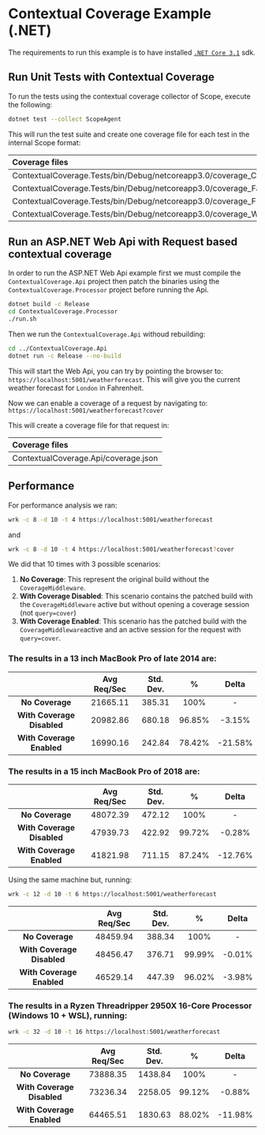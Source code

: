 # Contextual Coverage Example (.NET)

The requirements to run this example is to have installed [`.NET Core 3.1`](https://dotnet.microsoft.com/download) sdk.

## Run Unit Tests with Contextual Coverage

To run the tests using the contextual coverage collector of Scope, execute the following:

```bash
dotnet test --collect ScopeAgent
```

This will run the test suite and create one coverage file for each test in the internal Scope format:

| Coverage files |
|:--------------|
| ContextualCoverage.Tests/bin/Debug/netcoreapp3.0/coverage_CachedWeatherTest.json |
| ContextualCoverage.Tests/bin/Debug/netcoreapp3.0/coverage_FactorialTest.json |
| ContextualCoverage.Tests/bin/Debug/netcoreapp3.0/coverage_FibonacciTest.json |
| ContextualCoverage.Tests/bin/Debug/netcoreapp3.0/coverage_WeatherTest.json |

## Run an ASP.NET Web Api with Request based contextual coverage

In order to run the ASP.NET Web Api example first we must compile the `ContextualCoverage.Api` project then patch the binaries using the `ContextualCoverage.Processor` project before running the Api. 

```bash
dotnet build -c Release
cd ContextualCoverage.Processor
./run.sh
```

Then we run the `ContextualCoverage.Api` withoud rebuilding:

```bash 
cd ../ContextualCoverage.Api
dotnet run -c Release --no-build
```

This will start the Web Api, you can try by pointing the browser to: `https://localhost:5001/weatherforecast`. This will give you the current weather forecast for `London` in Fahrenheit.

Now we can enable a coverage of a request by navigating to: `https://localhost:5001/weatherforecast?cover`

This will create a coverage file for that request in:

| Coverage files |
|:--------------|
| ContextualCoverage.Api/coverage.json |

## Performance 

For performance analysis we ran:

```bash
wrk -c 8 -d 10 -t 4 https://localhost:5001/weatherforecast
```
and
```bash
wrk -c 8 -d 10 -t 4 https://localhost:5001/weatherforecast?cover
```

We did that 10 times with 3 possible scenarios:

1) **No Coverage**: This represent the original build without the `CoverageMiddleware`.
2) **With Coverage Disabled**: This scenario contains the patched build with the `CoverageMiddleware` active but without opening a coverage session (not `query=cover`)
3) **With Coverage Enabled**: This scenario has the patched build with the `CoverageMiddleware`active and an active session for the request with `query=cover`.

### The results in a 13 inch MacBook Pro of late 2014 are:

|                            | Avg Req/Sec | Std. Dev. |   %    |  Delta  |
|:--------------------------:|:-----------:|:---------:|:------:|:-------:|
| **No Coverage**            | 21665.11    | 385.31    | 100%   | -       |
| **With Coverage Disabled** | 20982.86    | 680.18    | 96.85% | -3.15%  |
| **With Coverage Enabled**  | 16990.16    | 242.84    | 78.42% | -21.58% |


### The results in a 15 inch MacBook Pro of 2018 are:

|                            | Avg Req/Sec | Std. Dev. |   %    |  Delta  |
|:--------------------------:|:-----------:|:---------:|:------:|:-------:|
| **No Coverage**            | 48072.39    | 472.12    | 100%   | -       |
| **With Coverage Disabled** | 47939.73    | 422.92    | 99.72% | -0.28%  |
| **With Coverage Enabled**  | 41821.98    | 711.15    | 87.24% | -12.76% |

Using the same machine but, running:

```bash
wrk -c 12 -d 10 -t 6 https://localhost:5001/weatherforecast
```

|                            | Avg Req/Sec | Std. Dev. |   %    |  Delta  |
|:--------------------------:|:-----------:|:---------:|:------:|:-------:|
| **No Coverage**            | 48459.94    | 388.34    | 100%   | -       |
| **With Coverage Disabled** | 48456.47    | 376.71    | 99.99% | -0.01%  |
| **With Coverage Enabled**  | 46529.14    | 447.39    | 96.02% | -3.98%  |


### The results in a Ryzen Threadripper 2950X 16-Core Processor (Windows 10 + WSL), running:

```bash
wrk -c 32 -d 10 -t 16 https://localhost:5001/weatherforecast
```

|                            | Avg Req/Sec | Std. Dev. |   %    |  Delta  |
|:--------------------------:|:-----------:|:---------:|:------:|:-------:|
| **No Coverage**            | 73888.35    | 1438.84   | 100%   | -       |
| **With Coverage Disabled** | 73236.34    | 2258.05   | 99.12% | -0.88%  |
| **With Coverage Enabled**  | 64465.51    | 1830.63   | 88.02% | -11.98% |
